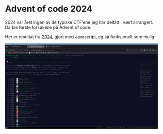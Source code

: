 # Advent of code 2024

2024 var året ingen av de typiske CTF'ene jeg har deltatt i vært arrangert.
Da ble første forsøkene på Advent of code.

Her er resultat fra [2024](https://github.com/BirkJohannessen/writeups/), gjort med Javascript, og så funksjonelt som mulig.

<img alt="result" src="https://github.com/BirkJohannessen/writeups/blob/master/adventofcode2024/img/result.png">
